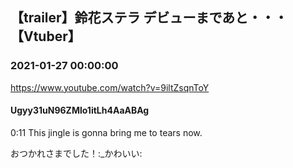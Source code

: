 ## 【trailer】鈴花ステラ デビューまであと・・・【Vtuber】
### 2021-01-27 00:00:00
https://www.youtube.com/watch?v=9iltZsqnToY
#### Ugyy31uN96ZMlo1itLh4AaABAg
0:11 This jingle is gonna bring me to tears now. 



おつかれさまでした！:_かわいい:

